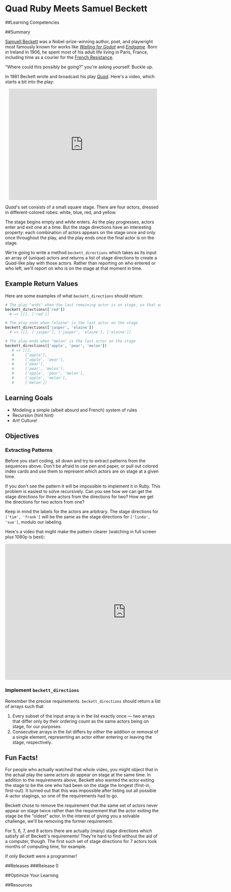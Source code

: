 # Quad Ruby Meets Samuel Beckett 
 
##Learning Competencies 

##Summary 

 [Samuell Beckett](http://en.wikipedia.org/wiki/Samuel_Beckett) was a Nobel-prize-winning author, poet, and playwright most famously known for works like *[Waiting for Godot](http://en.wikipedia.org/wiki/Waiting_for_Godot)* and *[Endgame](http://en.wikipedia.org/wiki/Endgame_%27play%28)*.  Born in Ireland in 1906, he spent most of his adult life living in Paris, France, including time as a courier for the [French Resistance](http://en.wikipedia.org/wiki/French_Resistance).

"Where could this possibly be going?" you're asking yourself.  Buckle up.

In 1981 Beckett wrote and broadcast his play *[Quad](http://en.wikipedia.org/wiki/Quad_%27play%28)*.  Here's a video, which starts a bit into the play:

<iframe width="480" height="360" src="https://www.youtube.com/embed/GMnKDGfpV7c?rel=0" frameborder="0" allowfullscreen style="margin: 0px auto;display: block;"></iframe>

*Quad*'s set consists of a small square stage.  There are four actors, dressed in different-colored robes: white, blue, red, and yellow.

The stage begins empty and *white* enters.  As the play progresses, actors enter and exit one at a time.  But the stage directions have an interesting property: each combination of actors appears on the stage once and only once throughout the play, and the play ends once the final actor is on the stage.

We're going to write a method `beckett_directions` which takes as its input an array of (unique) actors and returns a list of stage directions to create a *Quad*-like play with those actors.  Rather than reporting on who entered or who left, we'll report on who is on the stage at that moment in time.

## Example Return Values

Here are some examples of what `beckett_directions` should return:

```ruby
# The play "ends" when the last remaining actor is on stage, so that actor never exits
beckett_directions(['red'])
  # => [[], ['red']]

# The play ends when "elaine" is the last actor on the stage
beckett_directions(['jasper', 'elaine'])
  # => [[], ['jasper'], ['jasper', 'elaine'], ['elaine']]

# The play ends when "melon" is the last actor on the stage
beckett_directions(['apple', 'pear', 'melon'])
   # => [[],
   #     ['apple'],
   #     ['apple', 'pear'],
   #     ['pear'],
   #     ['pear', 'melon'],
   #     ['apple', 'pear', 'melon'],
   #     ['apple', 'melon'],
   #     ['melon']]
```

## Learning Goals

* Modeling a simple (albeit absurd and French) system of rules
* Recursion (hint hint)
* Art!  Culture!

## Objectives

### Extracting Patterns

Before you start coding, sit down and try to extract patterns from the sequences above.  Don't be afraid to use pen and paper, or pull out colored index cards and use them to represent which actors are on stage at a given time.

If you don't see the pattern it will be impossible to implement it in Ruby.  This problem is easiest to solve recursively.  Can you see how we can get the stage directions for three actors from the directions for two?  How we get the directions for two actors from one?

Keep in mind the labels for the actors are arbitrary.  The stage directions for `['tim', 'frank']` will be the same as the stage directions for `['linda', 'sue']`, modulo our labeling.

Here's a video that might make the pattern clearer (watching in full screen plus 1080p is best):

<iframe width="780" height="440" src="https://www.youtube.com/embed/8ueegfo7VkU?hd=1&amp;showinfo=0" frameborder="0" allowfullscreen style="margin: 0 auto;display: block;"></iframe>

### Implement `beckett_directions`

Remember the precise requirements.  `beckett_directions` should return a list of arrays such that

1. Every subset of the input array is in the list exactly once &mdash; two arrays that differ only by their ordering count as the same actors being on stage, for our purposes.
2. Consecutive arrays in the list differs by *either* the addition or removal of a single element, representing an actor either entering or leaving the stage, respectively.

## Fun Facts!

For people who actually watched that whole video, you might object that in the actual play the same actors *do* appear on stage at the same time.  In addition to the requirements above, Beckett also wanted the actor exiting the stage to be the one who had been on the stage the longest (first-in, first-out).  It turned out that this was impossible after listing out all possible 4-actor stagings, so one of the requirements had to go.

Beckett chose to remove the requirement that the same set of actors never appear on stage twice rather than the requirement that the actor exiting the stage be the "oldest" actor.  In the interest of giving you a solvable challenge, we'll be removing the former requirement.

For 5, 6, 7, and 8 actors there are actually (many) stage directions which satisfy all of Beckett's requirements!  They're hard to find without the aid of a computer, though.  The first such set of stage directions for 7 actors took months of computing time, for example.

If only Beckett were a programmer! 

##Releases
###Release 0 

##Optimize Your Learning 

##Resources
